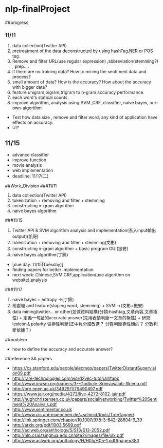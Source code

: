 # nlp-finalProject

##progress
### 11/11
1. data collection(Twitter API)
2. pretreatment of the data deconstructed by using hashTag,NER or POS tag.
3. Remove and filter URL(use regular expression) ,abbreviation(stemming?) , prep....
4. if there are no training data? How to mining the sentiment data and process?
5. small amount of data? How is the accuracy? How about the accuracy with bigger data?
6. feature unigram,bigram,trigram to n-gram accuracy performance.
7. each word's statical counts.
8. improve algorithm, analysis using SVM ,CRF, classifier, naive bayes, our-own-algorithm


* Test how data size , remove and filter word, any kind of application have effects on accuracy.
* UI?
## 11/15
* advance classifier
* improve function
* movie analysis
* web implementation
* deadline: 11/17(二)


##Work_Division
###11/11
1. data collection(Twitter API)
2. tokenization + removing and filter + stemming
3. constructing n-gram algorithm
4. naive bayes algorithm

###11/15
1. Twitter API & SVM algorithm analysis and implementation(丟入input輸出output)(凱哥)
2. tokenization + removing and filter + stemming(文彬)
3. constructing n-gram algorithm + basic program GUI(振安)
4. naive bayes algorithm(丁錦)


* [due day: 11/15(Tuesday)]
* finding papers for better implementation
* next week: Chinese,SVM,CRF,application(use algorithm on website),analysis

###11/17
1. naive bayes + entropy ->(丁錦)
2. 前處理 and feature(stoping word, stemming) + SVM ->(文彬+振安)
3. data mining(twitter... or other)並做資料結構(分類:hashtag,文章內容,文章極性) +
   定義一句話的accurate answer(先用表情判斷一文章的極性) +
   研究lexicon＆polarity 做極性判斷(正中負分細改進？ 分數判斷極性傾向？ 分數判斷依據？)

##problem
* how to define the accuracy and accurate answer?

##reference && papers
* https://cs.stanford.edu/people/alecmgo/papers/TwitterDistantSupervision09.pdf
* http://rare-technologies.com/word2vec-tutorial/#app
* http://www.icwsm.org/papers/3--Godbole-Srinivasaiah-Skiena.pdf
* http://oro.open.ac.uk/34929/1/76490497.pdf
* https://www.jair.org/media/4272/live-4272-8102-jair.pdf
* http://hughchristensen.co.uk/papers/socialNetworking/Twitter%20Sentiment%20Analysis.pdf
* http://www.sentimentor.co.uk
* http://www.cis.uni-muenchen.de/~schmid/tools/TreeTagger/
* http://link.springer.com/chapter/10.1007/978-3-642-28604-9_39
* http://arxiv.org/pdf/1003.5699.pdf
* http://aclweb.org/anthology/S/S13/S13-2052.pdf
* http://nlp.csai.tsinghua.edu.cn/site2/images/file/xlx.pdf
* http://www.aclweb.org/anthology/H/H05/H05-1.pdf#page=383
